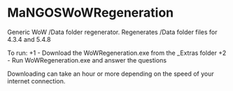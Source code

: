 MaNGOSWoWRegeneration
=======================

Generic WoW /Data folder regenerator. Regenerates /Data folder files for 4.3.4 and 5.4.8

To run:
+1 - Download the WoWRegeneration.exe from the _Extras folder
+2 - Run WoWRegeneration.exe and answer the questions

Downloading can take an hour or more depending on the speed of your internet connection.